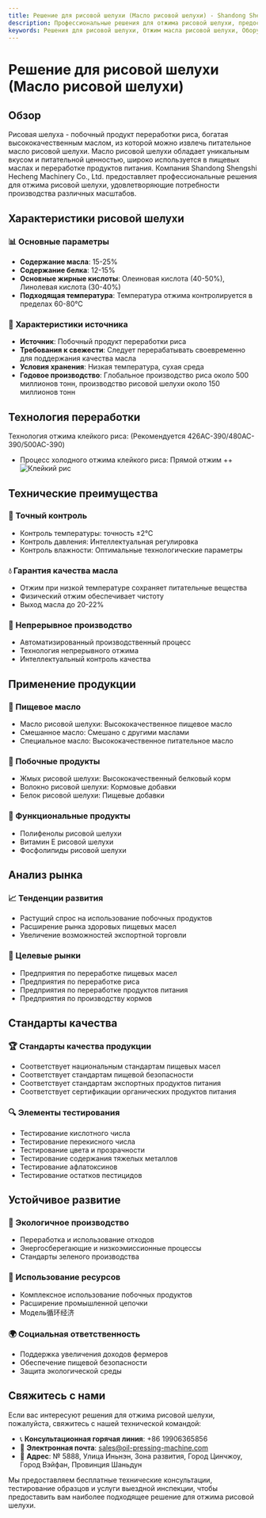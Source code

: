 ```yaml
---
title: Решение для рисовой шелухи (Масло рисовой шелухи) - Shandong Shengshi Hecheng Machinery Co., Ltd.
description: Профессиональные решения для отжима рисовой шелухи, предоставление оборудования и технических услуг по переработке масла рисовой шелухи, содержание масла 15-25%, использование процесса холодного отжима для сохранения питательных веществ, удовлетворяющие потребности различных масштабов производства.
keywords: Решения для рисовой шелухи, Отжим масла рисовой шелухи, Оборудование для переработки рисовой шелухи, Линия производства масла рисовой шелухи, Процесс холодного отжима масла рисовой шелухи, Пресс для масла рисовой шелухи, Экстракция масла рисовой шелухи, Переработка масличных семян рисовой шелухи, Оборудование для отжима масла рисовой шелухи, Оборудование для производства масла рисовой шелухи
---
```


# Решение для рисовой шелухи (Масло рисовой шелухи)

## Обзор

Рисовая шелуха - побочный продукт переработки риса, богатая высококачественным маслом, из которой можно извлечь питательное масло рисовой шелухи. Масло рисовой шелухи обладает уникальным вкусом и питательной ценностью, широко используется в пищевых маслах и переработке продуктов питания. Компания Shandong Shengshi Hecheng Machinery Co., Ltd. предоставляет профессиональные решения для отжима рисовой шелухи, удовлетворяющие потребности производства различных масштабов.

## Характеристики рисовой шелухи

### 📊 Основные параметры
- **Содержание масла**: 15-25%
- **Содержание белка**: 12-15%
- **Основные жирные кислоты**: Олеиновая кислота (40-50%), Линолевая кислота (30-40%)
- **Подходящая температура**: Температура отжима контролируется в пределах 60-80℃

### 🌱 Характеристики источника
- **Источник**: Побочный продукт переработки риса
- **Требования к свежести**: Следует перерабатывать своевременно для поддержания качества масла
- **Условия хранения**: Низкая температура, сухая среда
- **Годовое производство**: Глобальное производство риса около 500 миллионов тонн, производство рисовой шелухи около 150 миллионов тонн

## Технология переработки
Технология отжима клейкого риса: (Рекомендуется 426AC-390/480AC-390/500AC-390)
 + Процесс холодного отжима клейкого риса: Прямой отжим
 ++ ![Клейкий рис](/images/糯米冷榨工艺_Cold-pressing%20process%20of%20glutinous%20rice_.png)

## Технические преимущества

### 🎯 Точный контроль
- Контроль температуры: точность ±2℃
- Контроль давления: Интеллектуальная регулировка
- Контроль влажности: Оптимальные технологические параметры

### 💧 Гарантия качества масла
- Отжим при низкой температуре сохраняет питательные вещества
- Физический отжим обеспечивает чистоту
- Выход масла до 20-22%

### 🔄 Непрерывное производство
- Автоматизированный производственный процесс
- Технология непрерывного отжима
- Интеллектуальный контроль качества

## Применение продукции

### 🍳 Пищевое масло
- Масло рисовой шелухи: Высококачественное пищевое масло
- Смешанное масло: Смешано с другими маслами
- Специальное масло: Высококачественное питательное масло

### 🥛 Побочные продукты
- Жмых рисовой шелухи: Высококачественный белковый корм
- Волокно рисовой шелухи: Кормовые добавки
- Белок рисовой шелухи: Пищевые добавки

### 💊 Функциональные продукты
- Полифенолы рисовой шелухи
- Витамин E рисовой шелухи
- Фосфолипиды рисовой шелухи

## Анализ рынка

### 📈 Тенденции развития
- Растущий спрос на использование побочных продуктов
- Расширение рынка здоровых пищевых масел
- Увеличение возможностей экспортной торговли

### 🎯 Целевые рынки
- Предприятия по переработке пищевых масел
- Предприятия по переработке риса
- Предприятия по переработке продуктов питания
- Предприятия по производству кормов

## Стандарты качества

### 🏆 Стандарты качества продукции
- Соответствует национальным стандартам пищевых масел
- Соответствует стандартам пищевой безопасности
- Соответствует стандартам экспортных продуктов питания
- Соответствует сертификации органических продуктов питания

### 🔍 Элементы тестирования
- Тестирование кислотного числа
- Тестирование перекисного числа
- Тестирование цвета и прозрачности
- Тестирование содержания тяжелых металлов
- Тестирование афлатоксинов
- Тестирование остатков пестицидов

## Устойчивое развитие

### 🌱 Экологичное производство
- Переработка и использование отходов
- Энергосберегающие и низкоэмиссионные процессы
- Стандарты зеленого производства

### 🔄 Использование ресурсов
- Комплексное использование побочных продуктов
- Расширение промышленной цепочки
- Модель循环经济

### 🌍 Социальная ответственность
- Поддержка увеличения доходов фермеров
- Обеспечение пищевой безопасности
- Защита экологической среды

## Свяжитесь с нами

Если вас интересуют решения для отжима рисовой шелухи, пожалуйста, свяжитесь с нашей технической командой:

- 📞 **Консультационная горячая линия**: +86 19906365856
- 📧 **Электронная почта**: sales@oil-pressing-machine.com
- 📍 **Адрес**: № 5888, Улица Иньнэн, Зона развития, Город Цинчжоу, Город Вэйфан, Провинция Шаньдун

Мы предоставляем бесплатные технические консультации, тестирование образцов и услуги выездной инспекции, чтобы предоставить вам наиболее подходящее решение для отжима рисовой шелухи.